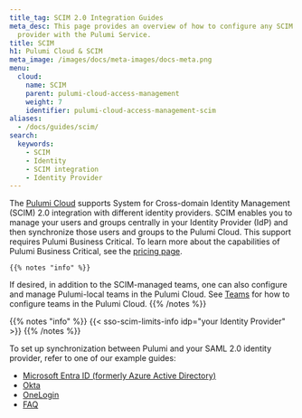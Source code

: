 ```yaml
---
title_tag: SCIM 2.0 Integration Guides
meta_desc: This page provides an overview of how to configure any SCIM 2.0 identity
  provider with the Pulumi Service.
title: SCIM
h1: Pulumi Cloud & SCIM
meta_image: /images/docs/meta-images/docs-meta.png
menu:
  cloud:
    name: SCIM
    parent: pulumi-cloud-access-management
    weight: 7
    identifier: pulumi-cloud-access-management-scim
aliases:
  - /docs/guides/scim/
search:
  keywords:
    - SCIM
    - Identity
    - SCIM integration
    - Identity Provider
---
```


The [Pulumi Cloud](https://app.pulumi.com) supports System for Cross-domain Identity Management (SCIM) 2.0 integration with different identity providers. SCIM enables you to manage your users and groups centrally in your Identity Provider (IdP) and then synchronize those users and groups to the Pulumi Cloud. This support requires Pulumi Business Critical. To learn more about the capabilities of Pulumi Business Critical, see the [pricing page](/pricing/).

    {{% notes "info" %}}
If desired, in addition to the SCIM-managed teams, one can also configure and manage Pulumi-local teams in the Pulumi Cloud. See [Teams](/docs/pulumi-cloud/access-management/teams/) for how to configure teams in the Pulumi Cloud.
    {{% /notes %}}

{{% notes "info" %}}
{{< sso-scim-limits-info idp="your Identity Provider" >}}
{{% /notes %}}

To set up synchronization between Pulumi and your SAML 2.0 identity provider, refer to one of our example guides:

- [Microsoft Entra ID (formerly Azure Active Directory)](/docs/pulumi-cloud/access-management/scim/entra/)
- [Okta](/docs/pulumi-cloud/access-management/scim/okta/)
- [OneLogin](/docs/pulumi-cloud/access-management/scim/onelogin/)
- [FAQ](/docs/pulumi-cloud/access-management/scim/faq/)
